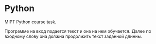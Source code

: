 # Python

MIPT Python course task.

Программе на вход подается текст и она на нем обучается. Далее по входному слову она должна продолжить текст заданной длинны.

